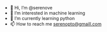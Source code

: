 - 👋 Hi, I’m @serenove
- 👀 I’m interested in machine learning
- 🌱 I’m currently learning python
- 📫 How to reach me serenopto@gmaill.com

<!---
serenove/serenove is a ✨ special ✨ repository because its `README.md` (this file) appears on your GitHub profile.
You can click the Preview link to take a look at your changes.
--->
